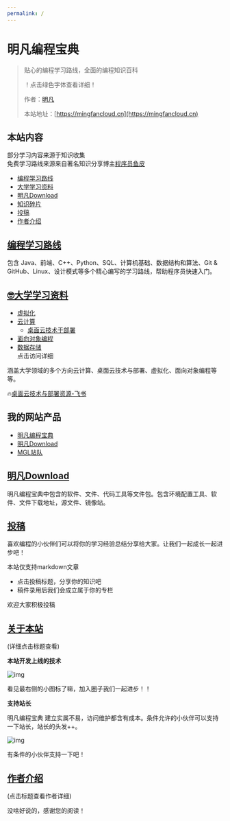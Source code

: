 ```yaml
---
permalink: /
---
```


# 明凡编程宝典

> 贴心的编程学习路线，全面的编程知识百科
>
> ！点击绿色字体查看详细！
> 
> 作者：[明凡]()
>
> 本站地址：[https://mingfancloud.cn](https://mingfancloud.cn)


## 本站内容
部分学习内容来源于知识收集  
免费学习路线来源来自著名知识分享博主[程序员鱼皮]()
- [编程学习路线](学习路线)
- [大学学习资料](大学学习资料/README.md)
- [明凡Download](https://download.mingfancloud.cn)
- [知识碎片](知识碎片)
- [投稿](使用手册/投稿.md)
- [作者介绍](/作者)


## [编程学习路线](学习路线)

包含 Java、前端、C++、Python、SQL、计算机基础、数据结构和算法、Git & GitHub、Linux、设计模式等多个精心编写的学习路线，帮助程序员快速入门。

## [🤓大学学习资料](大学学习资料)

- [虚拟化](大学学习资料/虚拟化/README.md)
- [云计算](大学学习资料/云计算/README.md)  
  - [桌面云技术于部署](大学学习资料/云计算/桌面云技术与部署/README.md)
- [面向对象编程](大学学习资料/面向对象编程/README.md)
- [数据存储](大学学习资料/数据存储/README.md)  
点击访问详细

涵盖大学领域的多个方向云计算、桌面云技术与部署、虚拟化、面向对象编程等等。

🔥[桌面云技术与部署资源-飞书](https://q1h6kdpo24v.feishu.cn/drive/folder/HgZ1fLHzEl3oOgdHgE2cS6TPnPh)


## 我的网站产品

- [明凡编程宝典](https://mingfancloud.cn)
- [明凡Download](https://download.mingfancloud.cn)
- [MGL站队](https://yuemingfan.cn)



## [明凡Download](https://download.mingfancloud.cn)

明凡编程宝典中包含的软件、文件、代码工具等文件包。包含环境配置工具、软件、文件下载地址，源文件、镜像站。


## [投稿](使用手册/投稿.md)

喜欢编程的小伙伴们可以将你的学习经验总结分享给大家。让我们一起成长一起进步吧！

本站仅支持markdown文章

- 点击投稿标题，分享你的知识吧
- 稿件录用后我们会成立属于你的专栏

欢迎大家积极投稿



## [关于本站](关于本站/README.md)

(详细点击标题查看)

**本站开发上线的技术**

![img](https://mingfanweb-img.obs.cn-north-4.myhuaweicloud.com/index/mingfanweb-index.png)

看见最右侧的小图标了嘛，加入圈子我们一起进步！！

**支持站长**

明凡编程宝典 建立实属不易，访问维护都含有成本。条件允许的小伙伴可以支持一下站长，站长的头发++。

![img](https://mingfanweb-img.obs.cn-north-4.myhuaweicloud.com/about-website/support.png)  

有条件的小伙伴支持一下吧！


## [作者介绍](/作者) 

(点击标题查看作者详细)

没啥好说的，感谢您的阅读！


